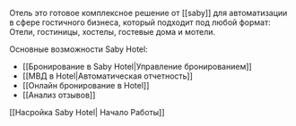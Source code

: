 Отель это готовое комплексное решение от [[saby]] для автоматизации в сфере гостичного бизнеса, который подходит под любой формат: Отели, гостиницы, хостелы, гостевые дома и мотели.

Основные возможности Saby Hotel:
- [[Бронирование в Saby Hotel|Управление бронированием]]
- [[МВД в Hotel|Автоматическая  отчетность]]
- [[Онлайн бронирование в Hotel]]
- [[Анализ отзывов]]

[[Насройка Saby Hotel| Начало Работы]]
